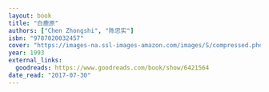 ```yaml
---
layout: book
title: "白鹿原"
authors: ["Chen Zhongshi", "陈忠实"]
isbn: "9787020032457"
cover: "https://images-na.ssl-images-amazon.com/images/S/compressed.photo.goodreads.com/books/1346148843i/6421564.jpg"
year: 1993
external_links:
  goodreads: https://www.goodreads.com/book/show/6421564
date_read: "2017-07-30"
---
```

